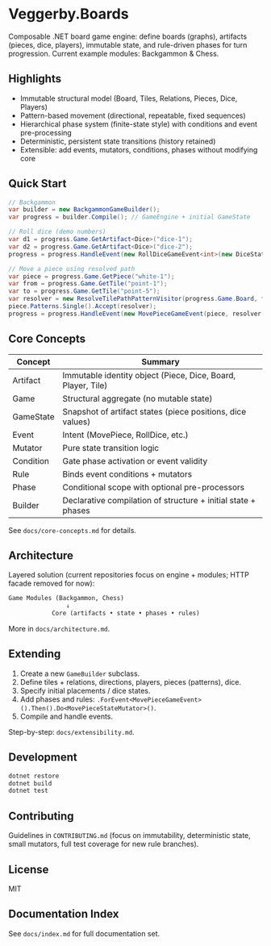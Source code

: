 # Veggerby.Boards

Composable .NET board game engine: define boards (graphs), artifacts (pieces, dice, players), immutable state, and rule-driven phases for turn progression. Current example modules: Backgammon & Chess.

## Highlights

- Immutable structural model (Board, Tiles, Relations, Pieces, Dice, Players)
- Pattern-based movement (directional, repeatable, fixed sequences)
- Hierarchical phase system (finite-state style) with conditions and event pre-processing
- Deterministic, persistent state transitions (history retained)
- Extensible: add events, mutators, conditions, phases without modifying core

## Quick Start

```csharp
// Backgammon
var builder = new BackgammonGameBuilder();
var progress = builder.Compile(); // GameEngine + initial GameState

// Roll dice (demo numbers)
var d1 = progress.Game.GetArtifact<Dice>("dice-1");
var d2 = progress.Game.GetArtifact<Dice>("dice-2");
progress = progress.HandleEvent(new RollDiceGameEvent<int>(new DiceState<int>(d1, 3), new DiceState<int>(d2, 1)));

// Move a piece using resolved path
var piece = progress.Game.GetPiece("white-1");
var from = progress.Game.GetTile("point-1");
var to = progress.Game.GetTile("point-5");
var resolver = new ResolveTilePathPatternVisitor(progress.Game.Board, from, to);
piece.Patterns.Single().Accept(resolver);
progress = progress.HandleEvent(new MovePieceGameEvent(piece, resolver.ResultPath));
```

## Core Concepts

| Concept | Summary |
|---------|---------|
| Artifact | Immutable identity object (Piece, Dice, Board, Player, Tile) |
| Game | Structural aggregate (no mutable state) |
| GameState | Snapshot of artifact states (piece positions, dice values) |
| Event | Intent (MovePiece, RollDice, etc.) |
| Mutator | Pure state transition logic |
| Condition | Gate phase activation or event validity |
| Rule | Binds event conditions + mutators |
| Phase | Conditional scope with optional pre-processors |
| Builder | Declarative compilation of structure + initial state + phases |

See `docs/core-concepts.md` for details.

## Architecture

Layered solution (current repositories focus on engine + modules; HTTP facade removed for now):

```txt
Game Modules (Backgammon, Chess)
                ↓
            Core (artifacts • state • phases • rules)
```

More in `docs/architecture.md`.

## Extending

1. Create a new `GameBuilder` subclass.
2. Define tiles + relations, directions, players, pieces (patterns), dice.
3. Specify initial placements / dice states.
4. Add phases and rules: `.ForEvent<MovePieceGameEvent>().Then().Do<MovePieceStateMutator>()`.
5. Compile and handle events.

Step-by-step: `docs/extensibility.md`.

<!-- API layer temporarily removed; previous demo HTTP facade will return later as an optional package. -->

## Development

```bash
dotnet restore
dotnet build
dotnet test
```

## Contributing

Guidelines in `CONTRIBUTING.md` (focus on immutability, deterministic state, small mutators, full test coverage for new rule branches).

## License

MIT

## Documentation Index

See `docs/index.md` for full documentation set.
